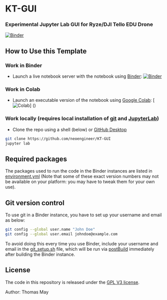 # KT-GUI
### Experimental Jupyter Lab GUI for Ryze/DJI Tello EDU Drone


[![Binder](https://mybinder.org/badge_logo.svg)](https://mybinder.org/v2/gh/neoengineer/final-project/master?urlpath=lab/tree/final-project.ipynb)


## How to Use this Template

### Work in Binder
- Launch a live notebook server with the notebook using [Binder](https://beta.mybinder.org/): [![Binder](https://mybinder.org/badge_logo.svg)](https://mybinder.org/v2/gh/neoengineer/KT-GUI/master?urlpath=lab%2Ftree%2FTelloGUI-Video.ipynb)

### Work in Colab
- Launch an executable version of the notebook using [Google Colab](http://colab.research.google.com): [![Colab](https://colab.research.google.com/assets/colab-badge.svg)]
()

### Work locally (requires local installation of [git](https://git-scm.com/) and [JupyterLab](https://jupyterlab.readthedocs.io/en/stable/getting_started/installation.html))
- Clone the repo using a shell (below) or [GitHub Desktop](https://desktop.github.com)

```sh
git clone https://github.com/neoengineer/KT-GUI
jupyter lab
```

## Required packages

The packages used to run the code in the Binder instances are listed in [environment.yml](environment.yml) (Note that some of these exact version numbers may not be available on your platform: you may have to tweak them for your own use).


## Git version control
To use git in a Binder instance, you have to set up your username and email as below:

```sh
git config --global user.name "John Doe"
git config --global user.email johndoe@example.com
```

To avoid doing this every time you use Binder, include your username and email in the [git_setup.sh](git_setup.sh) file, which will be run via [postBuild](postBuild) immediately after building the Binder instance.


## License

The code in this repository is released under the [GPL V3 license](LICENSE).



Author: Thomas May
